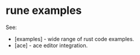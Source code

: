 # rune examples

See:

* [examples] - wide range of rust code examples.
* [ace] - ace editor integration.